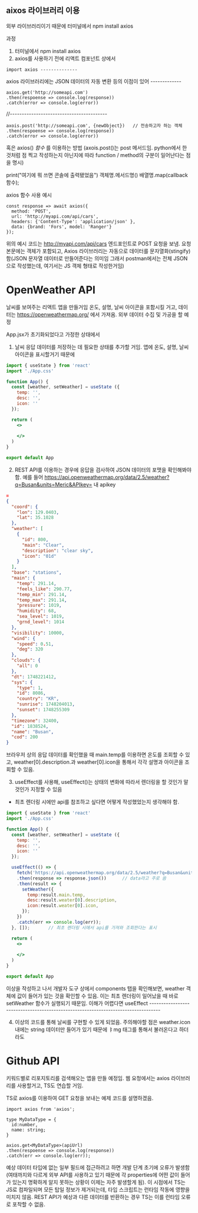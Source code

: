 ## aixos 라이브러리 이용
외부 라이브러리이기 때문에
터미널에서 npm install axios

과정
1. 터미널에서 npm install axios
2. axios를 사용하기 전에 리액트 컴포넌트 상에서 
```tsx
import axios --------------
```
axios 라이브러리에는 JSON 데이터의 자동 변환 등의 이점이 있어 -------------
```tsx
axios.get('http://someapi.com')
.then(respoense => console.log(response))
.catch(error => console.log(error))
```
//-----------------------------------------


```tsx
axois.post('http://someapi.com', {newObject})   // 전송하고자 하는 객체
.then(respoense => console.log(response))
.catch(error => console.log(error))
```
혹은 axios() _함수_ 를 이용하는 방법 (axois.post()는 post 메서드임. python에서 한 것처럼 점 찍고 작성하는지 아닌지에 따라 function / method의 구분이 일어난다는 점을 명시)

print("여기에 뭐 쓰면 콘솔에 출력됐었음")
객체명.메서드명()
배열명.map(callback함수);

axios 함수 사용 예시
```tsx
const response => await axios({
  method: 'POST',
  url: 'http://myapi.com/api/cars',
  headers: {'Content-Type': 'application/json' },
  data: {brand: 'Fors', model: 'Ranger'}
});
```
위의 예시 코드는 http://myapi.com/api/cars 엔드포인트로 POST 요청을 보냄. 요청 본문에는 객체가 포함되고, Axios 라이브러리는 자동으로 데이터를 문자열화(stingify)함(JSON 문자열 데이터로 만들어준다는 의미임 그래서 postman에서는 전체 JSON으로 작성했는데, 여기서는 JS 객체 형태로 작성한거임)

# OpenWeather API
날씨를 보여주는 리액트 앱을 만들거임
온도, 설명, 날씨 아이콘을 포함시킬 거고, 데이터는 https://openweathermap.org/ 에서 가져옴.
외부 데이터 수집 및 가공을 할 예정

App.jsx가 초기화되었다고 가정한 상태에서
1. 날씨 응답 데이터를 저장하는 데 필요한 상태를 추가할 거임. 앱에 온도, 설명, 날씨 아이콘을 표시할거기 때문에
```jsx
import { useState } from 'react'
import './App.css'

function App() {
  const [weather, setWeather] = useState ({
    temp: '',
    desc: '',
    icon: ''
  });

  return (
    <>
      
    </>
  )
}

export default App
```

2. REST API를 이용하는 경우에 응답을 검사하여 JSON 데이터의 포맷을 확인해봐야함. 예를 들어
https://api.openweathermap.org/data/2.5/weather?q=Busan&units=Meric&APIkey= 내 apikey

```json
=
{
  "coord": {
    "lon": 129.0403,
    "lat": 35.1028
  },
  "weather": [
    {
      "id": 800,
      "main": "Clear",
      "description": "clear sky",
      "icon": "01d"
    }
  ],
  "base": "stations",
  "main": {
    "temp": 291.14,
    "feels_like": 290.77,
    "temp_min": 291.14,
    "temp_max": 291.14,
    "pressure": 1019,
    "humidity": 68,
    "sea_level": 1019,
    "grnd_level": 1014
  },
  "visibility": 10000,
  "wind": {
    "speed": 0.51,
    "deg": 320
  },
  "clouds": {
    "all": 0
  },
  "dt": 1748221412,
  "sys": {
    "type": 1,
    "id": 8086,
    "country": "KR",
    "sunrise": 1748204013,
    "sunset": 1748255309
  },
  "timezone": 32400,
  "id": 1838524,
  "name": "Busan",
  "cod": 200
}
```
브라우저 상의 응답 데이터를 확인했을 때 main.temp를 이용하면 온도를 조회할 수 있고, weather[0].description.과 weather[0].icon을 통해서 각각 설명과 아이콘을 조회할 수 있음.

3. useEffect를 사용해, useEffect()는 상태의 변화에 따라서 렌더링을 할 것인가 말것인가 지정할 수 있음
* 최초 렌더링 시에만 api를 참조하고 싶다면 어떻게 작성했었는지 생각해야 함.

```jsx
import { useState } from 'react'
import './App.css'

function App() {
  const [weather, setWeather] = useState ({
    temp: '',
    desc: '',
    icon: ''
  });

  useEffect(() => {
    fetch('https://api.openweathermap.org/data/2.5/weather?q=Busan&units=Meric&APIkey=1100fb9f2eda53f92625c834248c303f')
    .then(response => response.json())      // data라고 주로 씀
    .then(result => {
      setWeather({
        temp:result.main.temp,
        desc:result.weater[0].description,
        icon:result.weater[0].icon,
      });
    })
    .catch(err => console.log(err));
  }, []);       // 최초 렌더링 시에서 api를 가져와 조회한다는 표시

  return (
    <>
      
    </>
  )
}

export default App
```
이상을 작성하고 나서 개발자 도구 상에서 components 탭을 확인해보면, weather 객체에 값이 들어가 있는 것을 확인할 수 있음. 이는 최초 렌더링이 일어났을 때 바로 setWeather 함수가 실행되기 때문임. 이해가 어렵다면 useEffect ----------------------------------------------------------------------------------









4. 이상의 코드를 통해 날씨를 구현할 수 있게 되었음. 주의해야할 점은 weather.icon 내에는 string 데이터만 들어가 있기 때문에 ㅑmg 태그를 통해서 불러온다고 하더라도 






# Github API
키워드별로 리포지토리를 검색해오는 앱을 만들 예정임. 웹 요청에서는 axios 라이브러리를 사용할거고, TS도 연습할 거임. 

TS로 axios를 이용하여 GET 요청을 보내는 예제 코드를 설명하겠음.

```tsx
import axios from 'axios';

type MyDataType = {
  id:number,
  name: string;
}

axios.get<MyDataType>(apiUrl)
.then(respoense => console.log(response))
.catch(err => console.log(err));
```
예상 데이터 타입에 없는 일부 필드에 접근하려고 하면 개발 단계 초기에 오류가 발생함(여태까지와 다르게 외부 API를 사용하고 있기 때문에 각 properties에 어떤 값이 들어가 있는지 명확하게 알지 못하는 상황이 이제는 자주 발생할게 됨). 이 시점에서 TS는 JS로 컴파일되며 모든 탑일 정보가 제거되는데, 타입 스크립트는 런타임 작동에 영향을 미치지 않음. REST API가 예상과 다른 데이터를 반환하는 경우 TS는 이를 런타임 오류로 포착할 수 없음.

